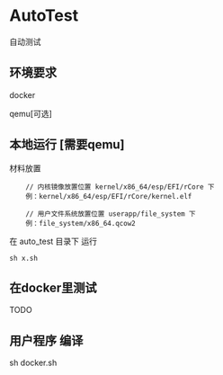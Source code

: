 # AutoTest

自动测试

## 环境要求 

docker

qemu[可选]

## 本地运行 [需要qemu] 

材料放置
```
    // 内核镜像放置位置 kernel/x86_64/esp/EFI/rCore 下
    例：kernel/x86_64/esp/EFI/rCore/kernel.elf

    // 用户文件系统放置位置 userapp/file_system 下
    例：file_system/x86_64.qcow2
```
在 auto_test 目录下 运行

    sh x.sh

## 在docker里测试

TODO

## 用户程序 编译

sh docker.sh
